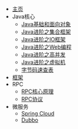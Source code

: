 - [主页](README.md)
- Java核心
  - [Java基础和面向对象](java/base.md)
  - [Java进阶之集合框架](java/collection.md)
  - [Java进阶之IO框架](java/io.md)
  - [Java进阶之Web编程](java/web.md)
  - [Java进阶之高并发](java/juc.md)
  - [Java进阶之虚拟机](java/jvm.md)
  - [字节码速查表](java/bytecode.md)
- [框架](framework/index.md)
- RPC
  - [RPC核心原理](rpc/start.md)
  - [RPC协议](rpc/protocol.md)
- 微服务
  - [Spring Cloud](micros/sc.md)
  - [Dubbo](micros/dubbo.md)



